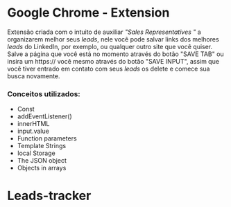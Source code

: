 <h1>Google Chrome - Extension</h1>

Extensão criada com o intuito de auxiliar *"Sales Representatives "* a organizarem melhor seus *leads*, nele você pode salvar links dos melhores *leads* do LinkedIn, por exemplo, ou qualquer outro site que você quiser. Salve a página que você está no momento através do botão "SAVE TAB" ou insira um https:// você mesmo através do botão "SAVE INPUT", assim que você tiver entrado em contato com seus *leads* os delete e comece sua busca novamente.



<h3>Conceitos utilizados:</h3>

<ul>
    <li>Const</li>
    <li>addEventListener()</li>
    <li>innerHTML</li>
    <li>input.value</li>
    <li>Function parameters</li>
    <li>Template Strings</li>
    <li>local Storage</li>
    <li>The JSON object</li>
    <li>Objects in arrays</li>

</ul>





# Leads-tracker

